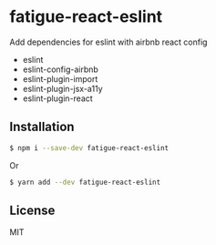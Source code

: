 # fatigue-react-eslint
Add dependencies for eslint with airbnb react config
  * eslint
  * eslint-config-airbnb
  * eslint-plugin-import
  * eslint-plugin-jsx-a11y
  * eslint-plugin-react

## Installation
```bash
$ npm i --save-dev fatigue-react-eslint
```

Or
```bash
$ yarn add --dev fatigue-react-eslint
```

## License
MIT
